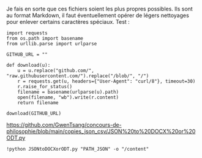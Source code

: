 Je fais en sorte que ces fichiers soient les plus propres possibles.
Ils sont au format Markdown, il faut éventuellement opérer de légers nettoyages pour enlever certains caractères spéciaux.
Test :

```
import requests
from os.path import basename
from urllib.parse import urlparse

GITHUB_URL = ""

def download(u):
    u = u.replace("github.com/", "raw.githubusercontent.com/").replace("/blob/", "/")
    r = requests.get(u, headers={"User-Agent": "curl/8"}, timeout=30)
    r.raise_for_status()
    filename = basename(urlparse(u).path)
    open(filename, "wb").write(r.content)
    return filename

download(GITHUB_URL)
```
https://github.com/GwenTsang/concours-de-philosophie/blob/main/copies_json_csv/JSON%20to%20DOCX%20or%20ODT.py
```
!python JSONtoDOCXorODT.py "PATH_JSON" -o "/content"
```
